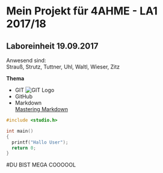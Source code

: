 # Mein Projekt für 4AHME - LA1 2017/18
## Laboreinheit 19.09.2017

Anwesend sind:  
Strauß, Strutz, Tuttner, Uhl, Waltl, Wieser, Zitz

**Thema**
* GIT  ![GIT Logo](http://valuebound.com/sites/default/files/2015-12/Beginners_guide_setting_up-git.jpg)
* GitHub
* Markdown  
[Mastering Markdown](https://guides.github.com/features/mastering-markdown/)

~~~C
#include <studio.h>  

int main()  
{  
  printf("Hallo User");  
  return 0;  
}  
~~~

#DU BIST MEGA COOOOOL
